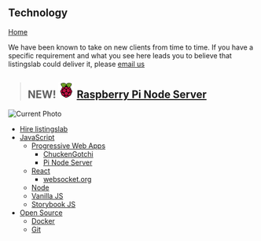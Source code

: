 ## Technology

[Home](../..)

We have been known to take on new clients from time to time. If you have a specific requirement and what you see here leads you to believe that listingslab could deliver it, please [email us](mailto:listingslab@gmail.com)

> ## NEW! ![Raspberry Pi Node Server](pi/images/pi-logo.png "Raspberry Pi Node Server") [Raspberry Pi Node Server](pi)

![Current Photo](http://pi.listingslab.io/jpg/current-photo.jpg "Current Photo")

- [Hire listingslab](../business/hire-listingslab)
- [JavaScript](javascript)
  - [Progressive Web Apps](pwa)
    - [ChuckenGotchi](../chuckengotchi)
    - [Pi Node Server](pi/pi-node-server)
  - [React](javascript/react)
    - [websocket.org](../socket-viewer)
  - [Node](javascript/node)
  - [Vanilla JS](javascript/vanilla)
  - [Storybook JS](javascript/storybook)
- [Open Source](open-source)
  - [Docker](docker)
  - [Git](git)
